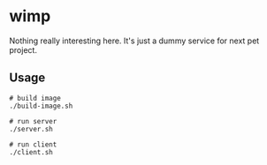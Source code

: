 # wimp
Nothing really interesting here. It's just a dummy service for next pet project.

## Usage
```
# build image
./build-image.sh

# run server
./server.sh

# run client
./client.sh
```
